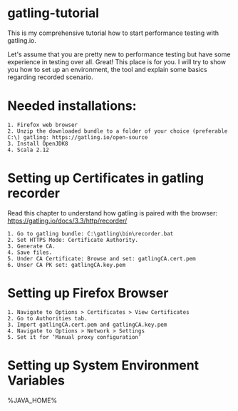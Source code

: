 # gatling-tutorial
This is my comprehensive tutorial how to start performance testing with gatling.io.

Let's assume that you are pretty new to performance testing but have some experience in testing over all. Great! This place is for you. I will try to show you how to set up an environment, the tool and explain some basics regarding recorded scenario.

# Needed installations:
	1. Firefox web browser
	2. Unzip the downloaded bundle to a folder of your choice (preferable C:\) gatling: https://gatling.io/open-source
	3. Install OpenJDK8
	4. Scala 2.12

# Setting up Certificates in gatling recorder
Read this chapter to understand how gatling is paired with the browser: https://gatling.io/docs/3.3/http/recorder/

	1. Go to gatling bundle: C:\gatling\bin\recorder.bat
	2. Set HTTPS Mode: Certificate Authority. 
	3. Generate CA.
	4. Save files.
	5. Under CA Certificate: Browse and set: gatlingCA.cert.pem
	6. Unser CA PK set: gatlingCA.key.pem

# Setting up Firefox Browser
	1. Navigate to Options > Certificates > View Certificates
	2. Go to Authorities tab.
	3. Import gatlingCA.cert.pem and gatlingCA.key.pem
	4. Navigate to Options > Network > Settings
	5. Set it for ‘Manual proxy configuration’

# Setting up System Environment Variables
%JAVA_HOME%
